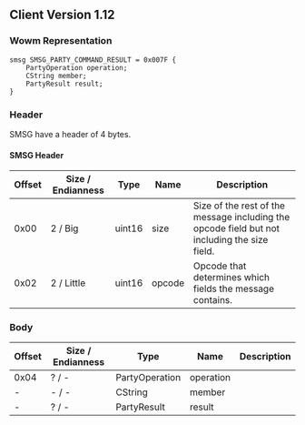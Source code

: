 ## Client Version 1.12

### Wowm Representation
```rust,ignore
smsg SMSG_PARTY_COMMAND_RESULT = 0x007F {
    PartyOperation operation;    
    CString member;    
    PartyResult result;    
}

```
### Header
SMSG have a header of 4 bytes.

#### SMSG Header
| Offset | Size / Endianness | Type   | Name   | Description |
| ------ | ----------------- | ------ | ------ | ----------- |
| 0x00   | 2 / Big           | uint16 | size   | Size of the rest of the message including the opcode field but not including the size field.|
| 0x02   | 2 / Little        | uint16 | opcode | Opcode that determines which fields the message contains.|
### Body
| Offset | Size / Endianness | Type | Name | Description |
| ------ | ----------------- | ---- | ---- | ----------- |
| 0x04 | ? / - | PartyOperation | operation |  |
| - | - / - | CString | member |  |
| - | ? / - | PartyResult | result |  |
